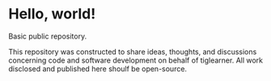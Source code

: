 # Hello, world!
Basic public repository.

This repository was constructed to share ideas, thoughts, and discussions concerning code and software development on behalf of tiglearner. All work disclosed and published here shoulf be open-source.
